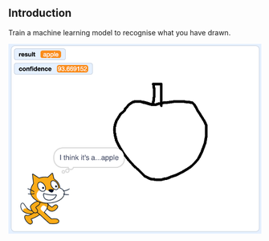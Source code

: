 ## Introduction

Train a machine learning model to recognise what you have drawn.

![Apple drawn on canvas, cat reports it's an apple](images/its-an-apple.png)







